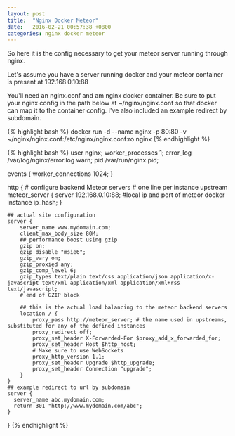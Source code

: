 ```yaml
---
layout: post
title:  "Nginx Docker Meteor"
date:   2016-02-21 00:57:38 +0800
categories: nginx docker meteor
---
```


So here it is the config necessary to get your meteor server running through nginx.

Let's assume you have a server running docker and your meteor container is present at 192.168.0.10:88

You'll need an nginx.conf and am nginx docker container. Be sure to put your nginx config in the path below at ~/nginx/nginx.conf so that docker can map it to the container config.
I've also included an example redirect by subdomain.

{% highlight bash %}
docker run -d --name nginx -p 80:80 -v ~/nginx/nginx.conf:/etc/nginx/nginx.conf:ro nginx
{% endhighlight %}

{% highlight bash %}
user  nginx;
worker_processes  1;
error_log  /var/log/nginx/error.log warn;
pid        /var/run/nginx.pid;


events {
    worker_connections  1024;
}

http {
    # configure backend Meteor servers
    # one line per instance
    upstream meteor_server {
        server 192.168.0.10:88; #local ip and port of meteor docker instance
        ip_hash;
    }

    ## actual site configuration
    server {
        server_name www.mydomain.com;
        client_max_body_size 80M;
        ## performance boost using gzip
        gzip on;
        gzip_disable "msie6";
        gzip_vary on;
        gzip_proxied any;
        gzip_comp_level 6;
        gzip_types text/plain text/css application/json application/x-javascript text/xml application/xml application/xml+rss text/javascript;
        # end of GZIP block

        ## this is the actual load balancing to the meteor backend servers
        location / {
            proxy_pass http://meteor_server; # the name used in upstreams, substituted for any of the defined instances
            proxy_redirect off;
            proxy_set_header X-Forwarded-For $proxy_add_x_forwarded_for;
            proxy_set_header Host $http_host;
            # Make sure to use WebSockets
            proxy_http_version 1.1;
            proxy_set_header Upgrade $http_upgrade;
            proxy_set_header Connection "upgrade";
        }
    }
    ## example redirect to url by subdomain
    server {
      server_name abc.mydomain.com;
      return 301 "http://www.mydomain.com/abc";
    }
}
{% endhighlight %}
